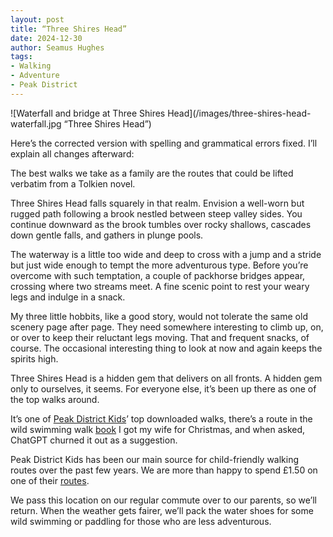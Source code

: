 ```yaml
---
layout: post
title: “Three Shires Head”
date: 2024-12-30
author: Seamus Hughes
tags:
- Walking
- Adventure
- Peak District
---
```


![Waterfall and bridge at Three Shires Head](/images/three-shires-head-waterfall.jpg “Three Shires Head”)

Here’s the corrected version with spelling and grammatical errors fixed. I’ll explain all changes afterward:

The best walks we take as a family are the routes that could be lifted verbatim from a Tolkien novel. 

Three Shires Head falls squarely in that realm. Envision a well-worn but rugged path following a brook nestled between steep valley sides. You continue downward as the brook tumbles over rocky shallows, cascades down gentle falls, and gathers in plunge pools.

The waterway is a little too wide and deep to cross with a jump and a stride but just wide enough to tempt the more adventurous type. Before you’re overcome with such temptation, a couple of packhorse bridges appear, crossing where two streams meet. A fine scenic point to rest your weary legs and indulge in a snack.

My three little hobbits, like a good story, would not tolerate the same old scenery page after page. They need somewhere interesting to climb up, on, or over to keep their reluctant legs moving. That and frequent snacks, of course. The occasional interesting thing to look at now and again keeps the spirits high. 

Three Shires Head is a hidden gem that delivers on all fronts. A hidden gem only to ourselves, it seems. For everyone else, it’s been up there as one of the top walks around.

It’s one of [Peak District Kids](https://peakdistrictkids.co.uk/?ref22=peakdistrictkids.co.uk%2Fthree-shires-head-walk%2F%3Futm_source%3Dchatgpt.com)’ top downloaded walks, there’s a route in the wild swimming walk [book](https://wildthingspublishing.com/product/wild-swimming-walks-peak-district/) I got my wife for Christmas, and when asked, ChatGPT churned it out as a suggestion. 

Peak District Kids has been our main source for child-friendly walking routes over the past few years. We are more than happy to spend £1.50 on one of their [routes](https://peakdistrictkids.co.uk/three-shires-head-walk/?utm_source=chatgpt.com). 

We pass this location on our regular commute over to our parents, so we’ll return. When the weather gets fairer, we’ll pack the water shoes for some wild swimming or paddling for those who are less adventurous.